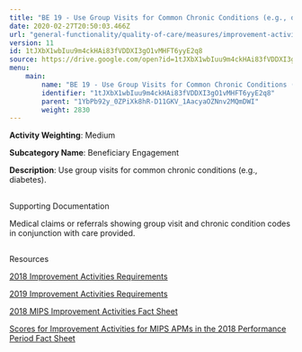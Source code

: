 ```yaml
---
title: "BE 19 - Use Group Visits for Common Chronic Conditions (e.g., diabetes)"
date: 2020-02-27T20:50:03.466Z
url: "general-functionality/quality-of-care/measures/improvement-activities-measures/2018-improvement-acti_81.html"
version: 11
id: 1tJXbX1wbIuu9m4ckHAi83fVDDXI3gO1vMHFT6yyE2q8
source: https://drive.google.com/open?id=1tJXbX1wbIuu9m4ckHAi83fVDDXI3gO1vMHFT6yyE2q8
menu:
    main:
        name: "BE 19 - Use Group Visits for Common Chronic Conditions (e.g., diabetes)"
        identifier: "1tJXbX1wbIuu9m4ckHAi83fVDDXI3gO1vMHFT6yyE2q8"
        parent: "1YbPb92y_0ZPiXk8hR-D11GKV_1AacyaOZNnv2MQmDWI"
        weight: 2830
---
```









**Activity Weighting**: Medium

**Subcategory Name**: Beneficiary Engagement

**Description**: Use group visits for common chronic conditions (e.g., diabetes).







## 

Supporting Documentation

Medical claims or referrals showing group visit and chronic condition codes in conjunction with care provided.







## 

Resources

[2018 Improvement Activities Requirements](https://qpp.cms.gov/mips/improvement-activities?py=2018)

[2019 Improvement Activities Requirements](https://qpp.cms.gov/mips/improvement-activities?py=2019)

[2018 MIPS Improvement Activities Fact Sheet](https://qpp.cms.gov/resource/2018%20MIPS%20Improvement%20Activities%20Fact%20Sheet)

[Scores for Improvement Activities for MIPS APMs in the 2018 Performance Period Fact Sheet](https://qpp.cms.gov/resource/2018%20MIPS%20APMs%20improvement%20Activities%20scores%20fact%20sheet)

